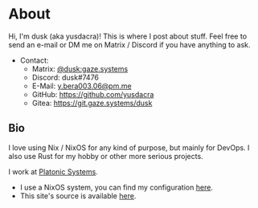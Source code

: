 # About

Hi, I'm dusk (aka yusdacra)! This is where I post about stuff.
Feel free to send an e-mail or DM me on Matrix / Discord if you have anything to ask.

+ Contact:
  - Matrix: [@dusk:gaze.systems](https://matrix.to/#/@dusk:gaze.systems)
  - Discord: dusk\#7476
  - E-Mail: y.bera003.06@pm.me
  - GitHub: <https://github.com/yusdacra>
  - Gitea: <https://git.gaze.systems/dusk>

## Bio

I love using Nix / NixOS for any kind of purpose, but mainly for DevOps.
I also use Rust for my hobby or other more serious projects.

I work at [Platonic Systems](https://platonic.systems).

+ I use a NixOS system, you can find my configuration [here](https://git.gaze.systems/dusk/ark).
+ This site's source is available [here](https://git.gaze.systems/dusk/website).
